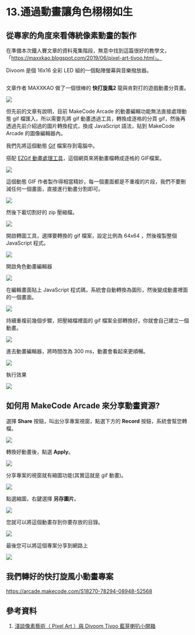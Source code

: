 # 13.通過動畫讓角色栩栩如生

## 從專家的角度來看傳統像素動畫的製作

在準備本次鐵人賽文章的資料蒐集階段，無意中找到這篇很好的教學文，「https://maxxkao.blogspot.com/2019/06/pixel-art-tivoo.html」。

Divoom 是個 16x16 全彩 LED 組的一個點陣螢幕與音樂撥放器。

![]() 

文章作者 MAXXKAO 做了一個很棒的 **快打旋風2** 龍與肯對打的遊戲動畫分頁畫。

![](/img/13/arcade13_01.PNG)

但先前的文章有說明，目前 MakeCode Arcade 的動畫編輯功能無法直接處理動態 gif 檔匯入，所以需要先將 gif 動畫透過工具，轉換成逐格的分頁 gif，然後再透過先前介紹過的圖片轉換程式，換成 JavaScript 語法，貼到 MakeCode Arcade 的圖像編輯器內。

我們先將這個動態 [Gif](/img/13/A02.gif) 檔案存到電腦中。

搭配  [EZGif 動畫處理工具](https://ezgif.com/maker)，這個網頁來將動畫檔轉成逐格的 GIF檔案。

![](/img/13/arcade13_02.PNG)

這個動態 GIF 作者製作得相當精妙，每一個畫面都是不重複的片段，我們不要刪減任何一個畫面，直接進行動畫分割即可。

![](/img/13/arcade13_03.PNG)

然後下載切割好的 zip 壓縮檔。

![](/img/13/arcade13_04.PNG)


開啟轉圖工具，選擇要轉換的 gif 檔案，設定比例為 64x64 ，然後複製整個 JavaScript 程式。

![](/img/13/arcade13_05.PNG)

開啟角色動畫編輯器

![](/img/13/arcade13_06.PNG)

在編輯畫面貼上 JavaScript 程式碼，系統會自動轉換為圖形，然後變成動畫裡面的一個畫面。

![](/img/13/arcade13_07.PNG)

持續重複前幾個步驟，把壓縮檔裡面的 gif 檔案全部轉換好。你就會自己建立一個動畫。

![](/img/13/arcade13_08.PNG)

進去動畫編輯器，將時間改為 300 ms，動畫會看起來更順暢。

![](/img/13/arcade13_09.PNG)


執行效果

![](/img/13/arcade13_10.gif)


## 如何用 MakeCode Arcade 來分享動畫資源?

選擇 **Share** 按鈕，叫出分享專案視窗，點選下方的 **Record** 按鈕，系統會幫您轉檔。

![](/img/13/arcade13_11.PNG)

轉換好動畫後，點選 **Apply**。

![](/img/13/arcade13_12.PNG)

分享專案的視窗就有縮圖功能(其實這就是 gif 動畫)。

![](/img/13/arcade13_13.PNG)

點選縮圖，右鍵選擇 **另存圖片**。

![](/img/13/arcade13_14.PNG)

您就可以將這個動畫存到你要存放的目錄。

![](/img/13/arcade13_15.PNG)


最後您可以將這個專案分享到網路上

![](/img/13/arcade13_16.PNG)



## 我們轉好的快打旋風小動畫專案

https://arcade.makecode.com/S18270-78294-08948-52568

## 參考資料

1. [淺談像素藝術（ Pixel Art ）與 Divoom Tivoo 藍芽喇叭小開箱](https://maxxkao.blogspot.com/2019/06/pixel-art-tivoo.html)